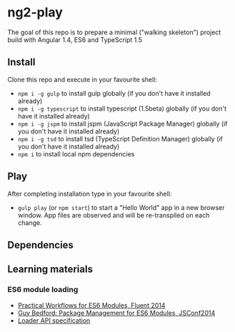 ng2-play
========

The goal of this repo is to prepare a minimal ("walking skeleton") project build with Angular 1.4, ES6 and TypeScript 1.5 

## Install

Clone this repo and execute in your favourite shell:

* `npm i -g gulp` to install gulp globally (if you don't have it installed already)
* `npm i -g typescript` to install typescript (1.5beta) globally (if you don't have it installed already)
* `npm i -g jspm` to install jspm (JavaScript Package Manager) globally (if you don't have it installed already)
* `npm i -g tsd` to install tsd (TypeScript Definition Manager) globally (if you don't have it installed already)
* `npm i` to install local npm dependencies

## Play

After completing installation type in your favourite shell:

* `gulp play` (or `npm start`) to start a "Hello World" app in a new browser window. App files are observed and will be re-transpiled on each change.

## Dependencies


## Learning materials


### ES6 module loading

* [Practical Workflows for ES6 Modules, Fluent 2014](https://www.youtube.com/watch?v=0VUjM-jJf2U)
* [Guy Bedford: Package Management for ES6 Modules, JSConf2014](https://www.youtube.com/watch?v=szJjsduHBQQ)
* [Loader API specification](http://whatwg.github.io/loader/)